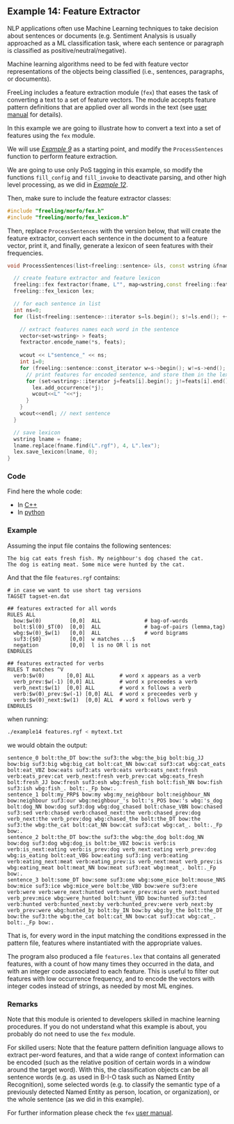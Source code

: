 
## Example 14: Feature Extractor

NLP applications often use Machine Learning techniques to take decision about sentences or documents (e.g. Sentiment Analysis is usually approached as a ML classification task, where each sentence or paragraph is classified as positive/neutral/negative).

Machine learning algorithms need to be fed with feature vector representations of the objects being classified (i.e., sentences, paragraphs, or documents).

FreeLing includes a feature extraction module (`fex`) that eases the task of converting a text to a set of feature vectors. The module accepts feature pattern definitions that are applied over all words in the text (see [user manual](https://talp-upc.gitbooks.io/freeling-user-manual/content/modules/fex.html) for details).

In this example we are going to illustrate how to convert a text into a set of features using the `fex` module.

We will use [*Example 9*](example09.md) as a starting point, and modify the `ProcessSentences` function to perform feature extraction.

We are going to use only PoS tagging in this example, so modify the functions `fill_config` and `fill_invoke` to deactivate parsing, and other high level processing, as we did in [*Example 12*](example12.md).


Then, make sure to include the feature extractor classes:
```C++
#include "freeling/morfo/fex.h"
#include "freeling/morfo/fex_lexicon.h"
```

Then, replace `ProcessSentences` with the version below, that will create the feature extractor, convert each sentence in the document to a feature vector, print it, and finally, generate a lexicon of seen features with their frequencies.

```C++
void ProcessSentences(list<freeling::sentence> &ls, const wstring &fname) {

  // create feature extractor and feature lexicon 
  freeling::fex fextractor(fname, L"", map<wstring,const freeling::feature_function *>());
  freeling::fex_lexicon lex;

  // for each sentence in list
  int ns=0;
  for (list<freeling::sentence>::iterator s=ls.begin(); s!=ls.end(); ++s, ++ns) {

    // extract features names each word in the sentence
    vector<set<wstring> > feats;
    fextractor.encode_name(*s, feats);      
    
    wcout << L"sentence_" << ns;
    int i=0;
    for (freeling::sentence::const_iterator w=s->begin(); w!=s->end(); ++w, ++i) {
      // print features for encoded sentence, and store them in the lexicon
      for (set<wstring>::iterator j=feats[i].begin(); j!=feats[i].end(); ++j) {
        lex.add_occurrence(*j);
        wcout<<L" "<<*j;
      }
    }
    wcout<<endl; // next sentence
  }

  // save lexicon 
  wstring lname = fname;
  lname.replace(fname.find(L".rgf"), 4, L".lex");
  lex.save_lexicon(lname, 0);
}
```

### Code

Find here the whole code:
* In [C++](code/example14.cc.md)
* In [python](code/example14.py.md)


### Example

Assuming the input file contains the following sentences:

    The big cat eats fresh fish. My neighbour's dog chased the cat.
    The dog is eating meat. Some mice were hunted by the cat.

And that the file `features.rgf` contains:
```
# in case we want to use short tag versions
TAGSET tagset-en.dat

## features extracted for all words
RULES ALL
  bow:$w(0)         [0,0]  ALL              # bag-of-words 
  bolt:$l(0)_$T(0)  [0,0]  ALL              # bag-of-pairs (lemma,tag)
  wbg:$w(0)_$w(1)   [0,0]  ALL              # word bigrams
  suf3:{$0}         [0,0]  w matches ...$   
  negation          [0,0]  l is no OR l is not 
ENDRULES

## features extracted for verbs
RULES T matches ^V
  verb:$w(0)       [0,0] ALL        # word x appears as a verb
  verb_prev:$w(-1) [0,0] ALL        # word x preceedes a verb
  verb_next:$w(1)  [0,0] ALL        # word x follows a verb
  verb:$w(0)_prev:$w(-1) [0,0] ALL  # word x preceedes verb y
  verb:$w(0)_next:$w(1)  [0,0] ALL  # word x follows verb y
ENDRULES
```

when running:
```bash
./example14 features.rgf < mytext.txt
```

we would obtain the output:
```
sentence_0 bolt:the_DT bow:the suf3:the wbg:the_big bolt:big_JJ bow:big suf3:big wbg:big_cat bolt:cat_NN bow:cat suf3:cat wbg:cat_eats bolt:eat_VBZ bow:eats suf3:ats verb:eats verb:eats_next:fresh verb:eats_prev:cat verb_next:fresh verb_prev:cat wbg:eats_fresh bolt:fresh_JJ bow:fresh suf3:esh wbg:fresh_fish bolt:fish_NN bow:fish suf3:ish wbg:fish_. bolt:._Fp bow:.
sentence_1 bolt:my_PRP$ bow:my wbg:my_neighbour bolt:neighbour_NN bow:neighbour suf3:our wbg:neighbour_'s bolt:'s_POS bow:'s wbg:'s_dog bolt:dog_NN bow:dog suf3:dog wbg:dog_chased bolt:chase_VBN bow:chased suf3:sed verb:chased verb:chased_next:the verb:chased_prev:dog verb_next:the verb_prev:dog wbg:chased_the bolt:the_DT bow:the suf3:the wbg:the_cat bolt:cat_NN bow:cat suf3:cat wbg:cat_. bolt:._Fp bow:.
sentence_2 bolt:the_DT bow:the suf3:the wbg:the_dog bolt:dog_NN bow:dog suf3:dog wbg:dog_is bolt:be_VBZ bow:is verb:is verb:is_next:eating verb:is_prev:dog verb_next:eating verb_prev:dog wbg:is_eating bolt:eat_VBG bow:eating suf3:ing verb:eating verb:eating_next:meat verb:eating_prev:is verb_next:meat verb_prev:is wbg:eating_meat bolt:meat_NN bow:meat suf3:eat wbg:meat_. bolt:._Fp bow:.
sentence_3 bolt:some_DT bow:some suf3:ome wbg:some_mice bolt:mouse_NNS bow:mice suf3:ice wbg:mice_were bolt:be_VBD bow:were suf3:ere verb:were verb:were_next:hunted verb:were_prev:mice verb_next:hunted verb_prev:mice wbg:were_hunted bolt:hunt_VBD bow:hunted suf3:ted verb:hunted verb:hunted_next:by verb:hunted_prev:were verb_next:by verb_prev:were wbg:hunted_by bolt:by_IN bow:by wbg:by_the bolt:the_DT bow:the suf3:the wbg:the_cat bolt:cat_NN bow:cat suf3:cat wbg:cat_. bolt:._Fp bow:.
```

That is, for every word in the input matching the conditions expressed in the pattern file, features where instantiated with the appropriate values.

The program also produced a file `features.lex` that contains all generated features, with a count of how many times they occurred in the data, and with an integer code associated to each feature. This is useful to filter out features with low occurrence frequency, and to encode the vectors with integer codes instead of strings, as needed by most ML engines.


### Remarks

Note that this module is oriented to developers skilled in machine learning procedures. If you do not understand what this example is about, you probably do not need to use the `fex` module.

For skilled users:  Note that the feature pattern definition language allows to extract per-word features, and that a wide range of context information can be encoded (such as the relative position of certain words in a window around the target word). With this, the classification objects can be all sentence words (e.g. as used in B-I-O task such as Named Entity Recognition), some selected words (e.g. to classify the semantic type of a previously detected Named Entity as person, location, or organization), or the whole sentence (as we did in this example).

For further information please check the `fex` [user manual](https://talp-upc.gitbooks.io/freeling-user-manual/content/modules/fex.html).
